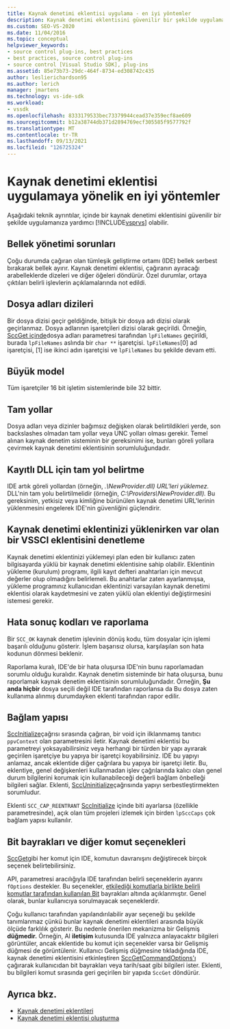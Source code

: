 ```yaml
---
title: Kaynak denetimi eklentisi uygulama - en iyi yöntemler
description: Kaynak denetimi eklentisini güvenilir bir şekilde uygulamanıza yardımcı olması için bu teknik ayrıntıları gözden Visual Studio.
ms.custom: SEO-VS-2020
ms.date: 11/04/2016
ms.topic: conceptual
helpviewer_keywords:
- source control plug-ins, best practices
- best practices, source control plug-ins
- source control [Visual Studio SDK], plug-ins
ms.assetid: 85e73b73-29dc-464f-8734-ed308742c435
author: leslierichardson95
ms.author: lerich
manager: jmartens
ms.technology: vs-ide-sdk
ms.workload:
- vssdk
ms.openlocfilehash: 8333179533bec73379944cead37e359ecf8ae609
ms.sourcegitcommit: b12a38744db371d2894769ecf305585f9577792f
ms.translationtype: MT
ms.contentlocale: tr-TR
ms.lasthandoff: 09/13/2021
ms.locfileid: "126725324"
---
```

# <a name="best-practices-for-implementing-a-source-control-plug-in"></a>Kaynak denetimi eklentisi uygulamaya yönelik en iyi yöntemler
Aşağıdaki teknik ayrıntılar, içinde bir kaynak denetimi eklentisini güvenilir bir şekilde uygulamanıza yardımcı [!INCLUDE[vsprvs](../code-quality/includes/vsprvs_md.md)] olabilir.

## <a name="memory-management-issues"></a>Bellek yönetimi sorunları
 Çoğu durumda çağıran olan tümleşik geliştirme ortamı (IDE) bellek serbest bırakarak bellek ayırır. Kaynak denetimi eklentisi, çağıranın ayıracağı arabelleklerde dizeleri ve diğer öğeleri döndürür. Özel durumlar, ortaya çıktıları belirli işlevlerin açıklamalarında not edildi.

## <a name="arrays-of-file-names"></a>Dosya adları dizileri
 Bir dosya dizisi geçir geldiğinde, bitişik bir dosya adı dizisi olarak geçirlanmaz. Dosya adlarının işaretçileri dizisi olarak geçirildi. Örneğin, [SccGet içinde](../extensibility/sccget-function.md)dosya adları parametresi tarafından `lpFileNames` geçirildi, burada `lpFileNames` aslında bir `char **` işaretçisi. `lpFileNames`[0] ad işaretçisi, [1] ise ikinci adın işaretçisi ve `lpFileNames` bu şekilde devam etti.

## <a name="large-model"></a>Büyük model
 Tüm işaretçiler 16 bit işletim sistemlerinde bile 32 bittir.

## <a name="fully-qualified-paths"></a>Tam yollar
 Dosya adları veya dizinler bağımsız değişken olarak belirtildikleri yerde, son backslashes olmadan tam yollar veya UNC yolları olması gerekir. Temel alınan kaynak denetim sisteminin bir gereksinimi ise, bunları göreli yollara çevirmek kaynak denetimi eklentisinin sorumluluğundadır.

## <a name="specify-a-fully-qualified-path-for-the-registered-dll"></a>Kayıtlı DLL için tam yol belirtme
 IDE artık göreli yollardan (örneğin, *.\NewProvider.dll) URL'leri yüklemez.* DLL'nin tam yolu belirtilmelidir (örneğin, *C:\Providers\NewProvider.dll).* Bu gereksinim, yetkisiz veya kimliğine bürünülen kaynak denetimi URL'lerinin yüklenmesini engelerek IDE'nin güvenliğini güçlendirir.

## <a name="check-for-an-existing-vssci-plug-in-when-you-install-your-source-control-plug-in"></a>Kaynak denetimi eklentinizi yüklenirken var olan bir VSSCI eklentisini denetleme
 Kaynak denetimi eklentinizi yüklemeyi plan eden bir kullanıcı zaten bilgisayarda yüklü bir kaynak denetimi eklentisine sahip olabilir. Eklentinin yükleme (kurulum) programı, ilgili kayıt defteri anahtarları için mevcut değerler olup olmadığını belirlemeli. Bu anahtarlar zaten ayarlanmışsa, yükleme programınız kullanıcıdan eklentinizi varsayılan kaynak denetimi eklentisi olarak kaydetmesini ve zaten yüklü olan eklentiyi değiştirmesini istemesi gerekir.

## <a name="error-result-codes-and-reporting"></a>Hata sonuç kodları ve raporlama
 Bir `SCC_OK` kaynak denetim işlevinin dönüş kodu, tüm dosyalar için işlemi başarılı olduğunu gösterir. İşlem başarısız olursa, karşılaşılan son hata kodunun dönmesi beklenir.

 Raporlama kuralı, IDE'de bir hata oluşursa IDE'nin bunu raporlamadan sorumlu olduğu kuralıdır. Kaynak denetim sisteminde bir hata oluşursa, bunu raporlamak kaynak denetim eklentisinin sorumluluğundadır. Örneğin, **Şu anda hiçbir** dosya seçili değil IDE  tarafından raporlansa da Bu dosya zaten kullanıma alınmış durumdayken eklenti tarafından rapor edilir.

## <a name="the-context-structure"></a>Bağlam yapısı
 [SccInitialize](../extensibility/sccinitialize-function.md)çağrısı sırasında çağıran, bir void için ilklanmamış tanıtıcı `ppvContext` olan parametresini iletir. Kaynak denetimi eklentisi bu parametreyi yoksayabilirsiniz veya herhangi bir türden bir yapı ayırarak geçirilen işaretçiye bu yapıya bir işaretçi koyabilirsiniz. IDE bu yapıyı anlamaz, ancak eklentide diğer çağrılara bu yapıya bir işaretçi iletir. Bu, eklentiye, genel değişkenleri kullanmadan işlev çağrılarında kalıcı olan genel durum bilgilerini korumak için kullanabileceği değerli bağlam önbelleği bilgileri sağlar. Eklenti, [SccUninitialize](../extensibility/sccuninitialize-function.md)çağrısında yapıyı serbestleştirmekten sorumludur.

 Eklenti `SCC_CAP_REENTRANT` [SccInitialize](../extensibility/sccinitialize-function.md) içinde biti ayarlarsa (özellikle parametresinde), açık olan tüm projeleri izlemek için birden `lpSccCaps` çok bağlam yapısı kullanılır.

## <a name="bitflags-and-other-command-options"></a>Bit bayrakları ve diğer komut seçenekleri
 [SccGet](../extensibility/sccget-function.md)gibi her komut için IDE, komutun davranışını değiştirecek birçok seçenek belirtebilirsiniz.

 API, parametresi aracılığıyla IDE tarafından belirli seçeneklerin ayarını `fOptions` destekler. Bu seçenekler, [etkilediği komutlarla birlikte belirli komutlar tarafından kullanılan Bit](../extensibility/bitflags-used-by-specific-commands.md) bayrakları altında açıklanmıştır. Genel olarak, bunlar kullanıcıya sorulmayacak seçeneklerdir.

 Çoğu kullanıcı tarafından yapılandırılabilir ayar seçeneği bu şekilde tanımlanmaz çünkü bunlar kaynak denetimi eklentileri arasında büyük ölçüde farklılık gösterir. Bu nedenle önerilen mekanizma bir Gelişmiş **düğmedir.** Örneğin, Al **iletişim** kutusunda IDE yalnızca anlayacaktır bilgileri görüntüler, ancak eklentide bu komut için seçenekler varsa bir Gelişmiş düğmesi de görüntülenir.  Kullanıcı Gelişmiş düğmesine  tıkladığında IDE, kaynak denetimi eklentisini etkinleştiren [SccGetCommandOptions'ı](../extensibility/sccgetcommandoptions-function.md) çağırarak kullanıcıdan bit bayrakları veya tarih/saat gibi bilgileri ister. Eklenti, bu bilgileri komut sırasında geri geçirilen bir yapıda `SccGet` döndürür.

## <a name="see-also"></a>Ayrıca bkz.
- [Kaynak denetimi eklentileri](../extensibility/source-control-plug-ins.md)
- [Kaynak denetimi eklentisi oluşturma](../extensibility/internals/creating-a-source-control-plug-in.md)

